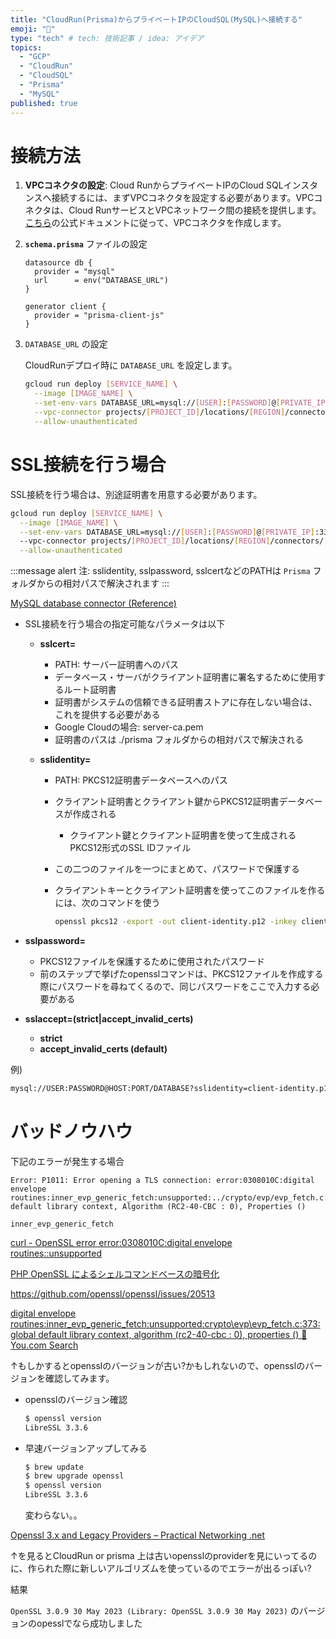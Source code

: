 ```yaml
---
title: "CloudRun(Prisma)からプライベートIPのCloudSQL(MySQL)へ接続する"
emoji: "🔑"
type: "tech" # tech: 技術記事 / idea: アイデア
topics:
  - "GCP"
  - "CloudRun"
  - "CloudSQL"
  - "Prisma"
  - "MySQL"
published: true
---
```

# 接続方法

1. **VPCコネクタの設定**: Cloud RunからプライベートIPのCloud SQLインスタンスへ接続するには、まずVPCコネクタを設定する必要があります。VPCコネクタは、Cloud RunサービスとVPCネットワーク間の接続を提供します。
[こちら](https://cloud.google.com/sql/docs/postgres/connect-run)の公式ドキュメントに従って、VPCコネクタを作成します。

2. **`schema.prisma`** ファイルの設定

    ```tsx
    datasource db {
      provider = "mysql"
      url      = env("DATABASE_URL")
    }
    
    generator client {
      provider = "prisma-client-js"
    }
    ```

3. `DATABASE_URL` の設定

    CloudRunデプロイ時に `DATABASE_URL` を設定します。

    ```bash
    gcloud run deploy [SERVICE_NAME] \
      --image [IMAGE_NAME] \
      --set-env-vars DATABASE_URL=mysql://[USER]:[PASSWORD]@[PRIVATE_IP]:3306/[DATABASE_NAME] \
      --vpc-connector projects/[PROJECT_ID]/locations/[REGION]/connectors/[VPC_CONNECTOR_NAME] \
      --allow-unauthenticated
    ```

# SSL接続を行う場合

SSL接続を行う場合は、別途証明書を用意する必要があります。

```bash
gcloud run deploy [SERVICE_NAME] \
  --image [IMAGE_NAME] \
  --set-env-vars DATABASE_URL=mysql://[USER]:[PASSWORD]@[PRIVATE_IP]:3306/[DATABASE_NAME]?sslidentity=[CLIENT_CERT_PATH]&sslpassword=[PASSWORD]&sslcert=[SERVER_CERT_PATH] \
  --vpc-connector projects/[PROJECT_ID]/locations/[REGION]/connectors/[VPC_CONNECTOR_NAME] \
  --allow-unauthenticated
```

:::message alert
注: sslidentity, sslpassword, sslcertなどのPATHは `Prisma` フォルダからの相対パスで解決されます
:::

[MySQL database connector (Reference)](https://www.prisma.io/docs/concepts/database-connectors/mysql#configuring-an-ssl-connection)

- SSL接続を行う場合の指定可能なパラメータは以下
  - **sslcert=<PATH>**
    - PATH: サーバー証明書へのパス
    - データベース・サーバがクライアント証明書に署名するために使用するルート証明書
    - 証明書がシステムの信頼できる証明書ストアに存在しない場合は、これを提供する必要がある
    - Google Cloudの場合: server-ca.pem
    - 証明書のパスは ./prisma フォルダからの相対パスで解決される

  - **sslidentity=<PATH>**
    - PATH: PKCS12証明書データベースへのパス
    - クライアント証明書とクライアント鍵からPKCS12証明書データベースが作成される
      - クライアント鍵とクライアント証明書を使って生成されるPKCS12形式のSSL IDファイル
    - この二つのファイルを一つにまとめて、パスワードで保護する
    - クライアントキーとクライアント証明書を使ってこのファイルを作るには、次のコマンドを使う

        ```bash
        openssl pkcs12 -export -out client-identity.p12 -inkey client-key.pem -in client-cert.pem
        ```

- **sslpassword=<PASSWORD>**
  - PKCS12ファイルを保護するために使用されたパスワード
  - 前のステップで挙げたopensslコマンドは、PKCS12ファイルを作成する際にパスワードを尋ねてくるので、同じパスワードをここで入力する必要がある

- **sslaccept=(strict|accept_invalid_certs)**
  - **strict**
  - **accept_invalid_certs (default)**

例)

```bash
mysql://USER:PASSWORD@HOST:PORT/DATABASE?sslidentity=client-identity.p12&sslpassword=mypassword&sslcert=rootca.cert
```

# バッドノウハウ

下記のエラーが発生する場合

```text
Error: P1011: Error opening a TLS connection: error:0308010C:digital envelope routines:inner_evp_generic_fetch:unsupported:../crypto/evp/evp_fetch.c:373:Global default library context, Algorithm (RC2-40-CBC : 0), Properties ()
```

`inner_evp_generic_fetch`

[curl - OpenSSL error error:0308010C:digital envelope routines::unsupported](https://stackoverflow.com/questions/72598983/curl-openssl-error-error0308010cdigital-envelope-routinesunsupported)

[PHP OpenSSL によるシェルコマンドベースの暗号化](https://zenn.dev/dragonarrow/articles/ee392a9bd67ae2)

https://github.com/openssl/openssl/issues/20513

[digital envelope routines:inner_evp_generic_fetch:unsupported:crypto\evp\evp_fetch.c:373:global default library context, algorithm (rc2-40-cbc : 0), properties () 🔎 You.com Search](https://you.com/search?q=digital+envelope+routines:inner_evp_generic_fetch:unsupported:crypto\evp\evp_fetch.c:373:global+default+library+context,+algorithm+(rc2-40-cbc+:+0),+properties+()&tbm=youchat&cfr=chatb&cid=c2_24b95c82-41f8-419e-a51c-0c4efe72e886)

↑もしかするとopensslのバージョンが古い?かもしれないので、opensslのバージョンを確認してみます。

- opensslのバージョン確認

    ```bash
    $ openssl version
    LibreSSL 3.3.6
    ```

- 早速バージョンアップしてみる

    ```bash
    $ brew update
    $ brew upgrade openssl
    $ openssl version     
    LibreSSL 3.3.6
    ```

    変わらない。。

[Openssl 3.x and Legacy Providers – Practical Networking .net](https://www.practicalnetworking.net/practical-tls/openssl-3-and-legacy-providers/)

↑を見るとCloudRun or prisma 上は古いopensslのproviderを見にいってるのに、作られた際に新しいアルゴリズムを使っているのでエラーが出るっぽい?

結果

`OpenSSL 3.0.9 30 May 2023 (Library: OpenSSL 3.0.9 30 May 2023)` のバージョンのopesslでなら成功しました
